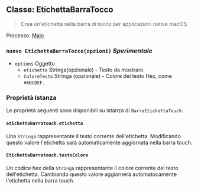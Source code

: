 ## Classe: EtichettaBarraTocco

> Crea un'etichetta nella barra di tocco per applicazioni native macOS

Processo: [Main](../tutorial/quick-start.md#main-process)

### `nuovo EtichettaBarraTocco(opzioni)` *Sperimentale*

* `options` Oggetto 
  * `etichetta` Stringa(opzionale) - Testo da mostrare.
  * `ColoreTesto` Stringa (opzionale) - Colore del testo Hex, come `#ABCDEF`.

### Proprietà Istanza

Le proprietà seguenti sono disponibili su istanza di `BarraEtichettaTouch`:

#### `etichettaBarratouch.etichetta`

Una `Stringa` rappresentante il testo corrente dell'etichetta. Modificando questo valore l'etichetta sarà automaticamente aggiornata nella barra touch.

#### `EtichettaBarratouch.testoColore`

Un codice hex della `Stringa` rappresentante il colore corrente del testo dell'etichetta. Cambiando questo valore aggiornerà automatocamente l'etichetta nella barra touch.
